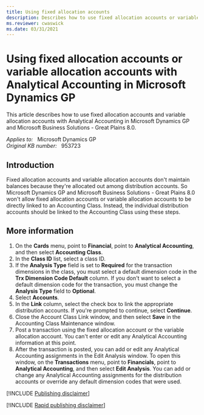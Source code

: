 ```yaml
---
title: Using fixed allocation accounts
description: Describes how to use fixed allocation accounts or variable allocation accounts with Analytical Accounting in Microsoft Dynamics GP.
ms.reviewer: cwaswick
ms.date: 03/31/2021
---
```

# Using fixed allocation accounts or variable allocation accounts with Analytical Accounting in Microsoft Dynamics GP

This article describes how to use fixed allocation accounts and variable allocation accounts with Analytical Accounting in Microsoft Dynamics GP and Microsoft Business Solutions - Great Plains 8.0.

_Applies to:_ &nbsp; Microsoft Dynamics GP  
_Original KB number:_ &nbsp; 953723

## Introduction

Fixed allocation accounts and variable allocation accounts don't maintain balances because they're allocated out among distribution accounts. So Microsoft Dynamics GP and Microsoft Business Solutions - Great Plains 8.0 won't allow fixed allocation accounts or variable allocation accounts to be directly linked to an Accounting Class. Instead, the individual distribution accounts should be linked to the Accounting Class using these steps.

## More information

1. On the **Cards** menu, point to **Financial**, point to **Analytical Accounting**, and then select **Accounting Class**.
2. In the **Class ID** list, select a class ID.
3. If the **Analysis Type** field is set to **Required** for the transaction dimensions in the class, you must select a default dimension code in the **Trx Dimension Code Default** column. If you don't want to select a default dimension code for the transaction, you must change the **Analysis Type** field to **Optional**.
4. Select **Accounts**.
5. In the **Link** column, select the check box to link the appropriate distribution accounts. If you're prompted to continue, select **Continue**.
6. Close the Account Class Link window, and then select **Save** in the Accounting Class Maintenance window.
7. Post a transaction using the fixed allocation account or the variable allocation account. You can't enter or edit any Analytical Accounting information at this point.
8. After the transaction is posted, you can add or edit any Analytical Accounting assignments in the Edit Analysis window. To open this window, on the **Transactions** menu, point to **Financials**, point to **Analytical Accounting**, and then select **Edit Analysis**. You can add or change any Analytical Accounting assignments for the distribution accounts or override any default dimension codes that were used.

[!INCLUDE [Publishing disclaimer](../../includes/publishing-disclaimer.md)]

[!INCLUDE [Rapid publishing disclaimer](../../includes/rapid-publishing-disclaimer.md)]
